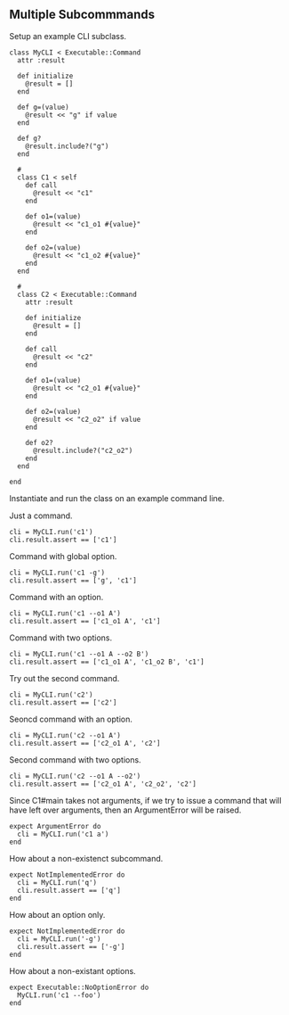 ## Multiple Subcommmands

Setup an example CLI subclass.

    class MyCLI < Executable::Command
      attr :result

      def initialize
        @result = []
      end

      def g=(value)
        @result << "g" if value
      end

      def g?
        @result.include?("g")
      end

      #
      class C1 < self
        def call
          @result << "c1"
        end

        def o1=(value)
          @result << "c1_o1 #{value}"
        end

        def o2=(value)
          @result << "c1_o2 #{value}"
        end
      end

      #
      class C2 < Executable::Command
        attr :result

        def initialize
          @result = []
        end

        def call
          @result << "c2"
        end

        def o1=(value)
          @result << "c2_o1 #{value}"
        end

        def o2=(value)
          @result << "c2_o2" if value
        end

        def o2?
          @result.include?("c2_o2")
        end
      end

    end

Instantiate and run the class on an example command line.

Just a command.

    cli = MyCLI.run('c1')
    cli.result.assert == ['c1']

Command with global option.

    cli = MyCLI.run('c1 -g')
    cli.result.assert == ['g', 'c1']

Command with an option.

    cli = MyCLI.run('c1 --o1 A')
    cli.result.assert == ['c1_o1 A', 'c1']

Command with two options.

    cli = MyCLI.run('c1 --o1 A --o2 B')
    cli.result.assert == ['c1_o1 A', 'c1_o2 B', 'c1']

Try out the second command.

    cli = MyCLI.run('c2')
    cli.result.assert == ['c2']

Seoncd command with an option.

    cli = MyCLI.run('c2 --o1 A')
    cli.result.assert == ['c2_o1 A', 'c2']

Second command with two options.

    cli = MyCLI.run('c2 --o1 A --o2')
    cli.result.assert == ['c2_o1 A', 'c2_o2', 'c2']

Since C1#main takes not arguments, if we try to issue a command
that will have left over arguments, then an ArgumentError will be raised.

    expect ArgumentError do
      cli = MyCLI.run('c1 a')
    end

How about a non-existenct subcommand.

    expect NotImplementedError do
      cli = MyCLI.run('q')
      cli.result.assert == ['q']
    end

How about an option only.

    expect NotImplementedError do
      cli = MyCLI.run('-g')
      cli.result.assert == ['-g']
    end

How about a non-existant options.

    expect Executable::NoOptionError do
      MyCLI.run('c1 --foo')
    end

